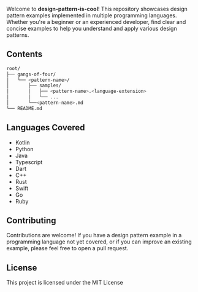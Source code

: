 Welcome to **design-pattern-is-cool**! This repository showcases design pattern examples implemented in multiple programming languages. Whether you're a beginner or an experienced developer, find clear and concise examples to help you understand and apply various design patterns.


## Contents

```bash
root/
├── gangs-of-four/
│   └── <pattern-name>/
│       ├── samples/
│       │   ├── <pattern-name>.<language-extension>
│       │   └── ...
│       └──<pattern-name>.md
└── README.md
```

## Languages Covered
- Kotlin
- Python
- Java
- Typescript
- Dart
- C++
- Rust
- Swift
- Go
- Ruby

## Contributing

Contributions are welcome! If you have a design pattern example in a programming language not yet covered, or if you can improve an existing example, please feel free to open a pull request.

## License

This project is licensed under the MIT License